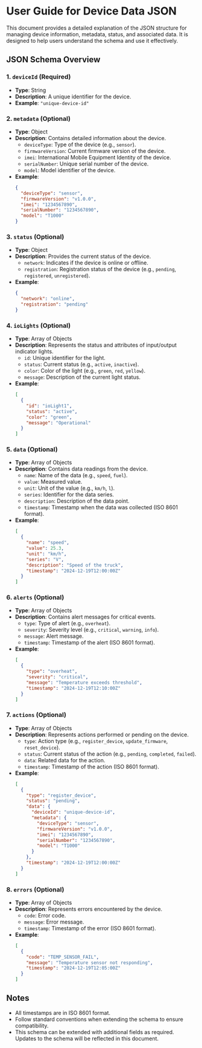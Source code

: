 # User Guide for Device Data JSON

This document provides a detailed explanation of the JSON structure for managing device information, metadata, status, and associated data. It is designed to help users understand the schema and use it effectively.

## JSON Schema Overview

### 1. `deviceId` (Required)
- **Type**: String
- **Description**: A unique identifier for the device.
- **Example**: `"unique-device-id"`

### 2. `metadata` (Optional)
- **Type**: Object
- **Description**: Contains detailed information about the device.
  - `deviceType`: Type of the device (e.g., `sensor`).
  - `firmwareVersion`: Current firmware version of the device.
  - `imei`: International Mobile Equipment Identity of the device.
  - `serialNumber`: Unique serial number of the device.
  - `model`: Model identifier of the device.
- **Example**:
  ```json
  {
    "deviceType": "sensor",
    "firmwareVersion": "v1.0.0",
    "imei": "1234567890",
    "serialNumber": "1234567890",
    "model": "T1000"
  }
  ```

### 3. `status` (Optional)
- **Type**: Object
- **Description**: Provides the current status of the device.
  - `network`: Indicates if the device is online or offline.
  - `registration`: Registration status of the device (e.g., `pending`, `registered`, `unregistered`).
- **Example**:
  ```json
  {
    "network": "online",
    "registration": "pending"
  }
  ```

### 4. `ioLights` (Optional)
- **Type**: Array of Objects
- **Description**: Represents the status and attributes of input/output indicator lights.
  - `id`: Unique identifier for the light.
  - `status`: Current status (e.g., `active`, `inactive`).
  - `color`: Color of the light (e.g., `green`, `red`, `yellow`).
  - `message`: Description of the current light status.
- **Example**:
  ```json
  [
    {
      "id": "ioLight1",
      "status": "active",
      "color": "green",
      "message": "Operational"
    }
  ]
  ```

### 5. `data` (Optional)
- **Type**: Array of Objects
- **Description**: Contains data readings from the device.
  - `name`: Name of the data (e.g., `speed`, `fuel`).
  - `value`: Measured value.
  - `unit`: Unit of the value (e.g., `km/h`, `l`).
  - `series`: Identifier for the data series.
  - `description`: Description of the data point.
  - `timestamp`: Timestamp when the data was collected (ISO 8601 format).
- **Example**:
  ```json
  [
    {
      "name": "speed",
      "value": 25.3,
      "unit": "km/h",
      "series": "V",
      "description": "Speed of the truck",
      "timestamp": "2024-12-19T12:00:00Z"
    }
  ]
  ```

### 6. `alerts` (Optional)
- **Type**: Array of Objects
- **Description**: Contains alert messages for critical events.
  - `type`: Type of alert (e.g., `overheat`).
  - `severity`: Severity level (e.g., `critical`, `warning`, `info`).
  - `message`: Alert message.
  - `timestamp`: Timestamp of the alert (ISO 8601 format).
- **Example**:
  ```json
  [
    {
      "type": "overheat",
      "severity": "critical",
      "message": "Temperature exceeds threshold",
      "timestamp": "2024-12-19T12:10:00Z"
    }
  ]
  ```

### 7. `actions` (Optional)
- **Type**: Array of Objects
- **Description**: Represents actions performed or pending on the device.
  - `type`: Action type (e.g., `register_device`, `update_firmware`, `reset_device`).
  - `status`: Current status of the action (e.g., `pending`, `completed`, `failed`).
  - `data`: Related data for the action.
  - `timestamp`: Timestamp of the action (ISO 8601 format).
- **Example**:
  ```json
  [
    {
      "type": "register_device",
      "status": "pending",
      "data": {
        "deviceId": "unique-device-id",
        "metadata": {
          "deviceType": "sensor",
          "firmwareVersion": "v1.0.0",
          "imei": "1234567890",
          "serialNumber": "1234567890",
          "model": "T1000"
        }
      },
      "timestamp": "2024-12-19T12:00:00Z"
    }
  ]
  ```

### 8. `errors` (Optional)
- **Type**: Array of Objects
- **Description**: Represents errors encountered by the device.
  - `code`: Error code.
  - `message`: Error message.
  - `timestamp`: Timestamp of the error (ISO 8601 format).
- **Example**:
  ```json
  [
    {
      "code": "TEMP_SENSOR_FAIL",
      "message": "Temperature sensor not responding",
      "timestamp": "2024-12-19T12:05:00Z"
    }
  ]
  ```

## Notes
- All timestamps are in ISO 8601 format.
- Follow standard conventions when extending the schema to ensure compatibility.
- This schema can be extended with additional fields as required. Updates to the schema will be reflected in this document.

